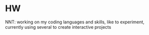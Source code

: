 # HW
NNT: working on my coding languages and skills, like to experiment, currently using several to create interactive projects
